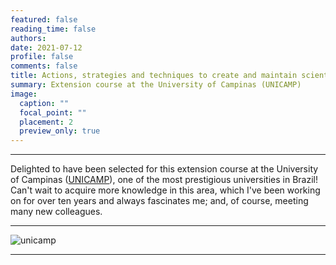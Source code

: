 ```yaml
---
featured: false
reading_time: false
authors:
date: 2021-07-12
profile: false
comments: false
title: Actions, strategies and techniques to create and maintain scientific zoo collections
summary: Extension course at the University of Campinas (UNICAMP)
image:
  caption: ""
  focal_point: ""
  placement: 2
  preview_only: true
---
```


---

Delighted to have been selected for this extension course at the University of Campinas ([UNICAMP](https://www.ib.unicamp.br/)), one of the most prestigious universities in Brazil! Can't wait to acquire more knowledge in this area, which I've been working on for over ten years and always fascinates me; and, of course, meeting many new colleagues.

---

![unicamp](https://raw.githubusercontent.com/rosanafcunha/rosanafcunha/master/content/post/unicamp/featured.png "unicamp")

---
